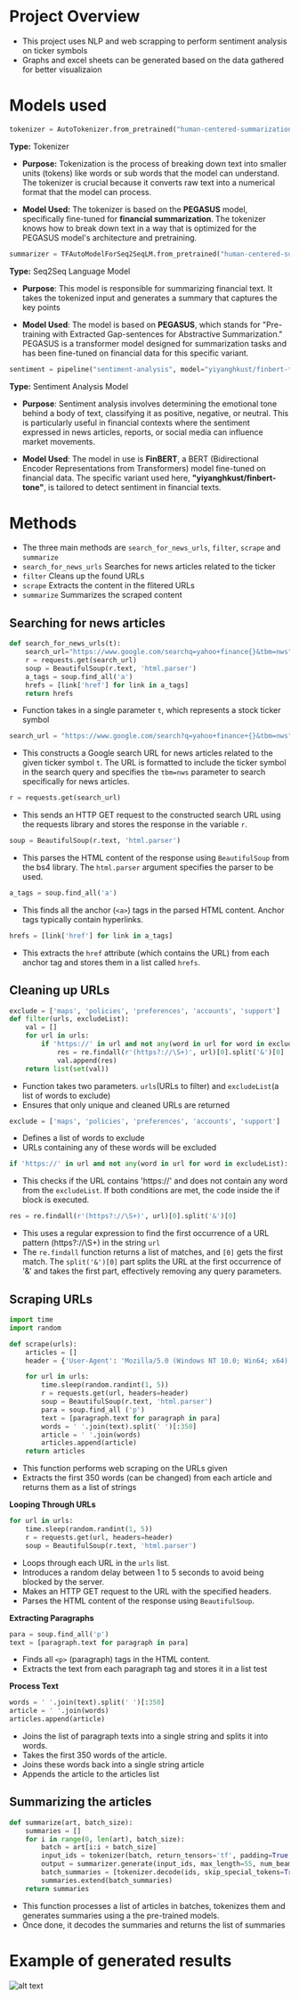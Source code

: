 # Project Overview
- This project uses NLP and web scrapping to perform sentiment analysis on ticker symbols
- Graphs and excel sheets can be generated based on the data gathered for better visualizaion

# Models used
```python
tokenizer = AutoTokenizer.from_pretrained("human-centered-summarization/financial-summarization-pegasus")
```
**Type:** Tokenizer
- **Purpose:** Tokenization is the process of breaking down text into smaller units (tokens) like words or sub words that the model can understand. The tokenizer is crucial because it converts raw text into a numerical format that the model can process.

- **Model Used:** The tokenizer is based on the **PEGASUS** model, specifically fine-tuned for **financial summarization**. The tokenizer knows how to break down text in a way that is optimized for the PEGASUS model's architecture and pretraining.
```python
summarizer = TFAutoModelForSeq2SeqLM.from_pretrained("human-centered-summarization/financial-summarization-pegasus")
```
**Type:** Seq2Seq Language Model
- **Purpose**: This model is responsible for summarizing financial text. It takes the tokenized input and generates a summary that captures the key points

- **Model Used**: The model is based on **PEGASUS**, which stands for "Pre-training with Extracted Gap-sentences for Abstractive Summarization." PEGASUS is a transformer model designed for summarization tasks and has been fine-tuned on financial data for this specific variant.

```python
sentiment = pipeline("sentiment-analysis", model="yiyanghkust/finbert-tone")
```
**Type:** Sentiment Analysis Model
- **Purpose**: Sentiment analysis involves determining the emotional tone behind a body of text, classifying it as positive, negative, or neutral. This is particularly useful in financial contexts where the sentiment expressed in news articles, reports, or social media can influence market movements.

- **Model Used**: The model in use is **FinBERT**, a BERT (Bidirectional Encoder Representations from Transformers) model fine-tuned on financial data. The specific variant used here, **"yiyanghkust/finbert-tone"**, is tailored to detect sentiment in financial texts.

# Methods
- The three main methods are `search_for_news_urls`, `filter`, `scrape` and `summarize`
- `search_for_news_urls` Searches for news articles related to the ticker
- `filter` Cleans up the found URLs
- `scrape` Extracts the content in the flitered URLs
- `summarize` Summarizes the scraped content

## Searching for news articles
```python
def search_for_news_urls(t):
    search_url="https://www.google.com/searchq=yahoo+finance{}&tbm=nws".format()
    r = requests.get(search_url)
    soup = BeautifulSoup(r.text, 'html.parser')
    a_tags = soup.find_all('a')
    hrefs = [link['href'] for link in a_tags]
    return hrefs
```
- Function takes in a single parameter `t`, which represents a stock ticker symbol

```python
search_url = "https://www.google.com/search?q=yahoo+finance+{}&tbm=nws".format(t)
```
- This constructs a Google search URL for news articles related to the given ticker symbol `t`. The URL is formatted to include the ticker symbol in the search query and specifies the `tbm=nws` parameter to search specifically for news articles.

```python
r = requests.get(search_url)
```
- This sends an HTTP GET request to the constructed search URL using the requests library and stores the response in the variable `r`.

```python
soup = BeautifulSoup(r.text, 'html.parser')
```
- This parses the HTML content of the response using `BeautifulSoup` from the bs4 library. The `html.parser` argument specifies the parser to be used.

```python
a_tags = soup.find_all('a')
```
- This finds all the anchor (`<a>`) tags in the parsed HTML content. Anchor tags typically contain hyperlinks.

```python
hrefs = [link['href'] for link in a_tags]
```
- This extracts the `href` attribute (which contains the URL) from each anchor tag and stores them in a list called `hrefs`.

## Cleaning up URLs
```python
exclude = ['maps', 'policies', 'preferences', 'accounts', 'support']
def filter(urls, excludeList):
    val = []
    for url in urls:
        if 'https://' in url and not any(word in url for word in excludeList):
            res = re.findall(r'(https?://\S+)', url)[0].split('&')[0]
            val.append(res)
    return list(set(val))
```
- Function takes two parameters. `urls`(URLs to filter) and `excludeList`(a list of words to exclude)
- Ensures that only unique and cleaned URLs are returned

```python
exclude = ['maps', 'policies', 'preferences', 'accounts', 'support']
```
- Defines a list of words to exclude
- URLs containing any of these words will be excluded

```python
if 'https://' in url and not any(word in url for word in excludeList):
```
- This checks if the URL contains 'https://' and does not contain any word from the `excludeList`. If both conditions are met, the code inside the if block is executed.

```python
res = re.findall(r'(https?://\S+)', url)[0].split('&')[0]
```
- This uses a regular expression to find the first occurrence of a URL pattern (https?://\S+) in the string `url`
- The `re.findall` function returns a list of matches, and `[0]` gets the first match. The `split('&')[0]` part splits the URL at the first occurrence of '&' and takes the first part, effectively removing any query parameters.

## Scraping URLs
```python
import time
import random

def scrape(urls):
    articles = []
    header = {'User-Agent': 'Mozilla/5.0 (Windows NT 10.0; Win64; x64) AppleWebKit/537.36 (KHTML, like Gecko) Chrome/58.0.3029.110 Safari/537.3'}

    for url in urls:
        time.sleep(random.randint(1, 5)) 
        r = requests.get(url, headers=header)
        soup = BeautifulSoup(r.text, 'html.parser')
        para = soup.find_all ('p')
        text = [paragraph.text for paragraph in para]
        words = ' '.join(text).split(' ')[:350]
        article = ' '.join(words)
        articles.append(article)
    return articles
```
- This function performs web scraping on the URLs given
- Extracts the first 350 words (can be changed) from each article and returns them as a list of strings

**Looping Through URLs**
```python
for url in urls:
    time.sleep(random.randint(1, 5))
    r = requests.get(url, headers=header)
    soup = BeautifulSoup(r.text, 'html.parser')
```
- Loops through each URL in the `urls` list.
- Introduces a random delay between 1 to 5 seconds to avoid being blocked by the server.
- Makes an HTTP GET request to the URL with the specified headers.
- Parses the HTML content of the response using `BeautifulSoup`.

**Extracting Paragraphs**
```python
para = soup.find_all('p')
text = [paragraph.text for paragraph in para]
```
- Finds all `<p>` (paragraph) tags in the HTML content.
- Extracts the text from each paragraph tag and stores it in a list test

**Process Text**
```python
words = ' '.join(text).split(' ')[:350]
article = ' '.join(words)
articles.append(article)
```
- Joins the list of paragraph texts into a single string and splits it into words.
- Takes the first 350 words of the article.
- Joins these words back into a single string article
- Appends the article to the articles list

## Summarizing the articles
```python
def summarize(art, batch_size):
    summaries = []
    for i in range(0, len(art), batch_size):
        batch = art[i:i + batch_size]
        input_ids = tokenizer(batch, return_tensors='tf', padding=True, truncation=True).input_ids
        output = summarizer.generate(input_ids, max_length=55, num_beams=5, early_stopping=True)
        batch_summaries = [tokenizer.decode(ids, skip_special_tokens=True) for ids in output]
        summaries.extend(batch_summaries)
    return summaries
```
- This function processes a list of articles in batches, tokenizes them and generates summaries using a the pre-trained models.
- Once done, it decodes the summaries and returns the list of summaries

# Example of generated results
![alt text](image-1.png)
